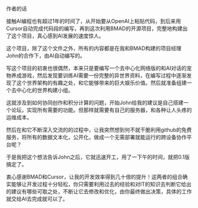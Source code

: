 作者的话

接触AI编程也有超过1年的时间了，从开始要从OpenAI上粘贴代码，到后来用Cursor自动完成代码段的编写，再到这次利用BMAD的开源项目，完整地构建出了这个项目，真心感到AI发展的速度惊人。

这个项目，除了这个文件之外，所有的内容都是在我和BMAD构建的项目经理John的合作下，由AI自动编写的。

写这个项目的初衷也很偶然，本来只是要编写一个去中心化网络版的和AI对话的宠物养成游戏，然后发现要训练AI需要一份完整的异世界资料，在编写过程中逐渐发现了这个世界架构的有趣之处，和它能够带来的巨大娱乐价值。然后就准备组建一个去中心化的世界构建小组。

这就涉及到如何协同创作和积分计算的问题，开始John给我的建议是自己搭建一个论坛，实现所有需要的功能。但那样就需要有自己的服务器，和各种让人头疼的运维成本。

然后在和它不断深入交流的的过程中，让我突然想到何不就干脆利用github的免费服务，将所有的数据文本化，公开化，做成一个无需部署就能运行的跨设备协作平台呢？

于是我把这个想法告诉John之后，它就迅速开工，用了一下午的时间，就把0.1版搞定了。

衷心感谢BMAD和Cursor，让我的开发效率得到几十倍的提升！这两者的组合确实能够让开发过程十分轻松，你只需要利用过去的经验和对IT的知识去判断它给出的建议有哪些可取之处，不断让它去修改和优化，由你最终做出决策，具体的工作就交给AI去完成就可以了。
